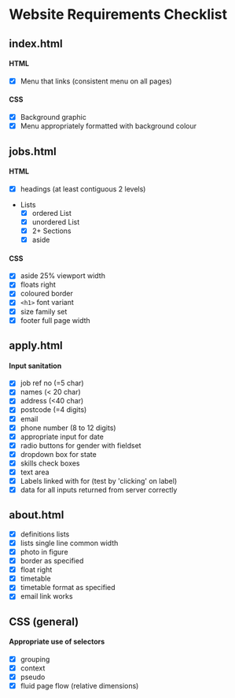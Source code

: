 # Website Requirements Checklist

## **index.html**
#### HTML
- [x] Menu that links (consistent menu on all pages)
#### CSS
- [x] Background graphic
- [x] Menu appropriately formatted with background colour

## **jobs.html**
#### HTML
- [x] headings (at least contiguous 2 levels)
- Lists
	- [x] ordered List
	- [x] unordered List
	- [x] 2+ Sections
	- [x] aside
#### CSS
- [x] aside 25% viewport width
- [x] floats right
- [x] coloured border
- [x] `<h1>` font variant
- [x] size family set 
- [x] footer full page width

## **apply.html**
#### Input sanitation
- [x] job ref no (=5 char)
- [x] names (< 20 char)
- [x] address (<40 char)
- [x] postcode (=4 digits)
- [x] email
- [x] phone number (8 to 12 digits)
- [x] appropriate input for date
- [x] radio buttons for gender with fieldset
- [x] dropdown box for state
- [x] skills check boxes
- [x] text area
- [x] Labels linked with for (test by 'clicking' on label)
- [x] data for all inputs returned from server correctly

## **about.html**
- [x] definitions lists
- [x] lists single line common width
- [x] photo in figure
- [x] border as specified
- [x] float right
- [x] timetable
- [x] timetable format as specified
- [x] email link works

## **CSS (general)**
#### Appropriate use of selectors
- [x] grouping
- [x] context
- [x] pseudo
- [x] fluid page flow (relative dimensions)
